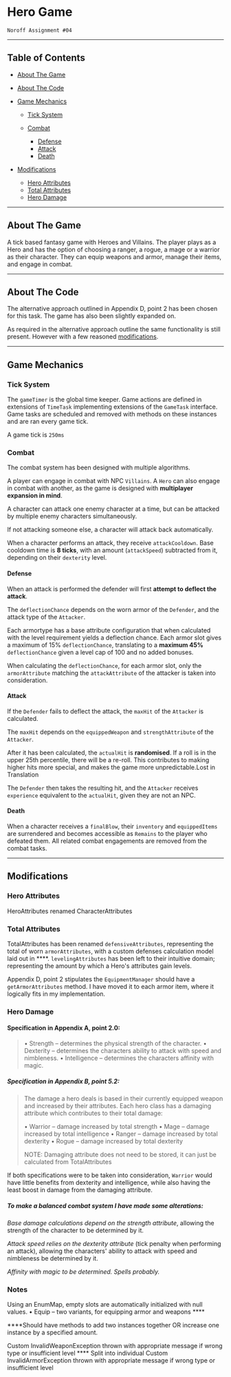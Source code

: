 # Hero Game

`Noroff Assignment #04`

---

## Table of Contents

- [About The Game](https://github.com/weskeiser/Game-Assignment#about-the-game)

- [About The Code](https://github.com/weskeiser/Game-Assignment#about-the-code)

- [Game Mechanics](https://github.com/weskeiser/Game-Assignment#game-mechanics)

  - [Tick System](https://github.com/weskeiser/Game-Assignment#tick-system)

  - [Combat](https://github.com/weskeiser/Game-Assignment#combat)
    - [Defense](https://github.com/weskeiser/Game-Assignment#defense)
    - [Attack](https://github.com/weskeiser/Game-Assignment#attack)
    - [Death](https://github.com/weskeiser/Game-Assignment#death)

- [Modifications](https://github.com/weskeiser/Game-Assignment#modifications)
  - [Hero Attributes](https://github.com/weskeiser/Game-Assignment#hero-attributes)
  - [Total Attributes](https://github.com/weskeiser/Game-Assignment#total-attributes)
  - [Hero Damage](https://github.com/weskeiser/Game-Assignment#hero-damage)

---

## About The Game

A tick based fantasy game with Heroes and Villains. The player plays as a Hero and has the option of choosing a ranger, a rogue, a mage or a warrior as their character. They can equip weapons and armor, manage their items, and engage in combat.

---

## About The Code

The alternative approach outlined in Appendix D, point 2 has been chosen for this task. The game has also been slightly expanded on.

As required in the alternative approach outline the same functionality is still present. However with a few reasoned [modifications](https://github.com/weskeiser/Game-Assignment#task-modifications).

---

## Game Mechanics

### Tick System

The `gameTimer` is the global time keeper. Game actions are defined in extensions of `TimeTask` implementing extensions of the `GameTask` interface. Game tasks are scheduled and removed with methods on these instances and are ran every game tick.

A game tick is `250ms`

### Combat

The combat system has been designed with multiple algorithms.

A player can engage in combat with NPC `Villains`. A `Hero` can also engage in combat with another, as the game is designed with **multiplayer expansion in mind**.

A character can attack one enemy character at a time, but can be attacked by multiple enemy characters simultaneously.

If not attacking someone else, a character will attack back automatically.

When a character performs an attack, they receive `attackCooldown`. Base cooldown time is **8 ticks**, with an amount (`attackSpeed`) subtracted from it, depending on their `dexterity` level.

#### Defense

When an attack is performed the defender will first **attempt to deflect the attack**.

The `deflectionChance` depends on the worn armor of the `Defender`, and the attack type of the `Attacker`.

Each armortype has a base attribute configuration that when calculated with the level requirement yields a deflection chance. Each armor slot gives a maximum of 15% `deflectionChance`, translating to a **maximum 45%** `deflectionChance` given a level cap of 100 and no added bonuses.

When calculating the `deflectionChance`, for each armor slot, only the `armorAttribute` matching the `attackAttribute` of the attacker is taken into consideration.

#### Attack

If the `Defender` fails to deflect the attack, the `maxHit` of the `Attacker` is calculated.

The `maxHit` depends on the `equippedWeapon` and `strengthAttribute` of the `Attacker`.

After it has been calculated, the `actualHit` is **randomised**. If a roll is in the upper 25th percentile, there will be a re-roll. This contributes to making higher hits more special, and makes the game more unpredictable.Lost in Translation

The `Defender` then takes the resulting hit, and the `Attacker` receives `experience` equivalent to the `actualHit`, given they are not an NPC.

#### Death

When a character receives a `finalBlow`, their `inventory` and `equippedItems` are surrendered and becomes accessible as `Remains` to the player who defeated them. All related combat engagements are removed from the combat tasks.

---

## Modifications

### Hero Attributes

HeroAttributes renamed CharacterAttributes

### Total Attributes

TotalAttributes has been renamed `defensiveAttributes`, representing the total of worn `armorAttributes`, with a custom defenses calculation model laid out in \*\*\*\*. `levelingAttributes` has been left to their intuitive domain; representing the amount by which a Hero's attributes gain levels.

Appendix D, point 2 stipulates the `EquipmentManager` should have a `getArmorAttributes` method. I have moved it to each armor item, where it logically fits in my implementation.

### Hero Damage

#### Specification in Appendix A, point 2.0:

> • Strength – determines the physical strength of the character.
> • Dexterity – determines the characters ability to attack with speed and nimbleness.
> • Intelligence – determines the characters affinity with magic.

##### Specification in Appendix B, point 5.2:

> The damage a hero deals is based in their currently equipped weapon and increased by their attributes. Each hero class has a damaging attribute which contributes to their total damage:
>
> • Warrior – damage increased by total strength
> • Mage – damage increased by total intelligence
> • Ranger – damage increased by total dexterity
> • Rogue – damage increased by total dexterity
>
> NOTE: Damaging attribute does not need to be stored, it can just be calculated from TotalAttributes

If both specifications were to be taken into consideration, `Warrior` would have little benefits from dexterity and intelligence, while also having the least boost in damage from the damaging attribute.

##### To make a balanced combat system I have made some alterations:

_Base damage calculations depend on the strength attribute_, allowing the strength of the character to be determined by it.

_Attack speed relies on the dexterity attribute_ (tick penalty when performing an attack), allowing the characters' ability to attack with speed and nimbleness be determined by it.

_Affinity with magic to be determined. Spells probably._

### Notes

Using an EnumMap, empty slots are automatically initialized with null values.
• Equip – two variants, for equipping armor and weapons \*\*\*\*

\*\*\*\*Should have methods to add two instances together OR increase one instance by a specified amount.

Custom InvalidWeaponException thrown with appropriate message if wrong type or insufficient level
\*\*\*\* Split into individual
Custom InvalidArmorException thrown with appropriate message if wrong type or insufficient level

